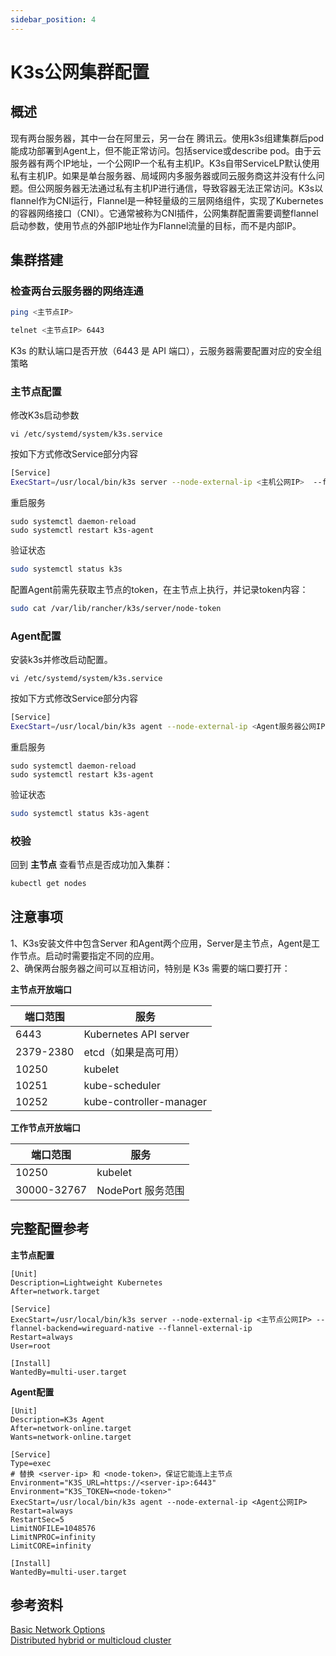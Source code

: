```yaml
---
sidebar_position: 4
---
```

# K3s公网集群配置
## 概述
现有两台服务器，其中一台在阿里云，另一台在 腾讯云。使用k3s组建集群后pod能成功部署到Agent上，但不能正常访问。包括service或describe pod。由于云服务器有两个IP地址，一个公网IP一个私有主机IP。K3s自带ServiceLP默认使用私有主机IP。如果是单台服务器、局域网内多服务器或同云服务商这并没有什么问题。但公网服务器无法通过私有主机IP进行通信，导致容器无法正常访问。K3s以flannel作为CNI运行，Flannel是一种轻量级的三层网络组件，实现了Kubernetes的容器网络接口（CNI）。它通常被称为CNI插件，公网集群配置需要调整flannel启动参数，使用节点的外部IP地址作为Flannel流量的目标，而不是内部IP。

## 集群搭建
### 检查两台云服务器的网络连通
``` sh
ping <主节点IP>
```

``` sh
telnet <主节点IP> 6443
```

K3s 的默认端口是否开放（6443 是 API 端口），云服务器需要配置对应的安全组策略

### 主节点配置
修改K3s启动参数
```shell
vi /etc/systemd/system/k3s.service
```
按如下方式修改Service部分内容
```sh
[Service]
ExecStart=/usr/local/bin/k3s server --node-external-ip <主机公网IP>  --flannel-backend=wireguard-native --flannel-external-ip
```
重启服务
```shell
sudo systemctl daemon-reload
sudo systemctl restart k3s-agent
```
验证状态
``` sh
sudo systemctl status k3s
```

配置Agent前需先获取主节点的token，在主节点上执行，并记录token内容：
``` sh
sudo cat /var/lib/rancher/k3s/server/node-token
```

### Agent配置
安装k3s并修改启动配置。
```shell
vi /etc/systemd/system/k3s.service
```
按如下方式修改Service部分内容
``` sh
[Service]
ExecStart=/usr/local/bin/k3s agent --node-external-ip <Agent服务器公网IP>
```

重启服务
```
sudo systemctl daemon-reload
sudo systemctl restart k3s-agent
```

验证状态
``` sh
sudo systemctl status k3s-agent
```


### 校验
回到 **主节点** 查看节点是否成功加入集群：
``` sh
kubectl get nodes
```

## 注意事项
1、K3s安装文件中包含Server 和Agent两个应用，Server是主节点，Agent是工作节点。启动时需要指定不同的应用。    
2、确保两台服务器之间可以互相访问，特别是 K3s 需要的端口要打开：  

**主节点开放端口**

| 端口范围      | 服务                           |
|--------------|--------------------------------|
| 6443         | Kubernetes API server         |
| 2379-2380    | etcd（如果是高可用）          |
| 10250        | kubelet                        |
| 10251        | kube-scheduler                 |
| 10252        | kube-controller-manager       |

**工作节点开放端口**

| 端口范围      | 服务                  |
|--------------|-----------------------|
| 10250        | kubelet               |
| 30000-32767  | NodePort 服务范围     |

## 完整配置参考
**主节点配置**
```shell
[Unit]
Description=Lightweight Kubernetes
After=network.target

[Service]
ExecStart=/usr/local/bin/k3s server --node-external-ip <主节点公网IP> --flannel-backend=wireguard-native --flannel-external-ip
Restart=always
User=root

[Install]
WantedBy=multi-user.target
```

**Agent配置**
```shell
[Unit]
Description=K3s Agent
After=network-online.target
Wants=network-online.target

[Service]
Type=exec
# 替换 <server-ip> 和 <node-token>，保证它能连上主节点
Environment="K3S_URL=https://<server-ip>:6443"
Environment="K3S_TOKEN=<node-token>"
ExecStart=/usr/local/bin/k3s agent --node-external-ip <Agent公网IP>
Restart=always
RestartSec=5
LimitNOFILE=1048576
LimitNPROC=infinity
LimitCORE=infinity

[Install]
WantedBy=multi-user.target
```

## 参考资料
[Basic Network Options](https://docs.k3s.io/zh/networking/basic-network-options)    
[Distributed hybrid or multicloud cluster](https://docs.k3s.io/zh/networking/distributed-multicloud)
